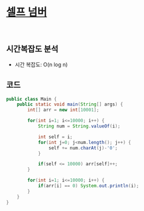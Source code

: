 # [셀프 넘버](https://www.acmicpc.net/problem/4673)

<br>

## 시간복잡도 분석
- 시간 복잡도: O(n log n)

## 코드
```java
public class Main {
    public static void main(String[] args) {
        int[] arr = new int[10001];

        for(int i=1; i<=10000; i++) {
            String num = String.valueOf(i);

            int self = i;
            for(int j=0; j<num.length(); j++) {
                self += num.charAt(j)-'0';
            }

            if(self <= 10000) arr[self]++;
        }

        for(int i=1; i<=10000; i++) {
            if(arr[i] == 0) System.out.println(i);
        }
    }
}
```